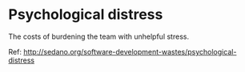 # Psychological distress

The costs of burdening the team with unhelpful stress.

Ref: http://sedano.org/software-development-wastes/psychological-distress
